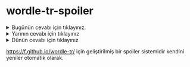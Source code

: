 # wordle-tr-spoiler

<details>
  <summary>Bugünün cevabı için tıklayınız.</summary>
  <br>
    <b> spazm </b>
</details>

<details>
  <summary>Yarının cevabı için tıklayınız</summary>
  <br>
   <b> likör </b>
</details>

<details>
  <summary>Dünün cevabı için tıklayınız </summary>
  <br>
  <b> pesek </b>
</details>

https://f.github.io/wordle-tr/ için geliştirilmiş bir spoiler sistemidir kendini yeniler otomatik olarak.


